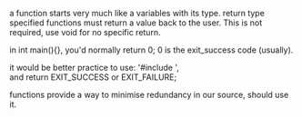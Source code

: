 a function starts very much like a variables with its type. return type specified functions must return a value back to the user.  This is not required, use void for no specific return.

in int main(){}, you'd normally return 0; 0 is the exit_success code (usually).

it would be better practice to use: 
'#include <cstdlib>',  
and return EXIT_SUCCESS or EXIT_FAILURE;

functions provide a way to minimise redundancy in our source, should use it.